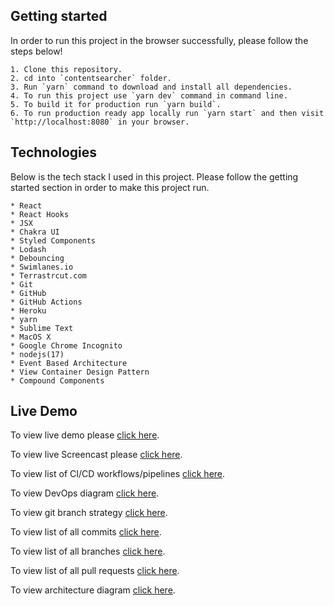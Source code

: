 ## Getting started
In order to run this project in the browser successfully, please follow the steps below!

    1. Clone this repository.
    2. cd into `contentsearcher` folder.
    3. Run `yarn` command to download and install all dependencies.
    4. To run this project use `yarn dev` command in command line.
    5. To build it for production run `yarn build`.
    6. To run production ready app locally run `yarn start` and then visit `http://localhost:8080` in your browser.

## Technologies
Below is the tech stack I used in this project. Please follow the getting started section in order to make this project run.

```
* React
* React Hooks
* JSX
* Chakra UI
* Styled Components
* Lodash
* Debouncing
* Swimlanes.io
* Terrastrcut.com
* Git
* GitHub
* GitHub Actions
* Heroku
* yarn
* Sublime Text
* MacOS X
* Google Chrome Incognito
* nodejs(17)
* Event Based Architecture
* View Container Design Pattern
* Compound Components
```

## Live Demo
To view live demo please [click here](https://contentsearcher.herokuapp.com/).

To view live Screencast please [click here](https://youtu.be/CL24zXK3FNY).

To view list of CI/CD workflows/pipelines [click here](https://github.com/zafar-saleem/ContentSearcher/actions).

To view DevOps diagram [click here](https://app.terrastruct.com/diagrams/848258712).

To view git branch strategy [click here](https://swimlanes.io/u/VYAI2mafj).

To view list of all commits [click here](https://github.com/zafar-saleem/ContentSearcher/commits/master).

To view list of all branches [click here](https://github.com/zafar-saleem/ContentSearcher/branches/all).

To view list of all pull requests [click here](https://github.com/zafar-saleem/ContentSearcher/pulls?q=is%3Apr+is%3Aclosed).

To view architecture diagram [click here](https://app.terrastruct.com/diagrams/1765041511).
